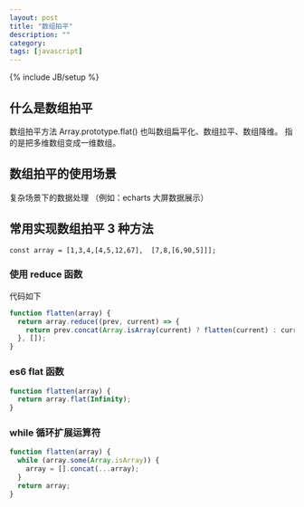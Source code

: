 ```yaml
---
layout: post
title: "数组拍平"
description: ""
category:
tags: [javascript]
---
```


{% include JB/setup %}

## 什么是数组拍平

数组拍平方法 Array.prototype.flat() 也叫数组扁平化、数组拉平、数组降维。
指的是把多维数组变成一维数组。

## 数组拍平的使用场景

复杂场景下的数据处理 （例如：echarts 大屏数据展示）

## 常用实现数组拍平 3 种方法

```
const array = [1,3,4,[4,5,12,67],  [7,8,[6,90,5]]];
```

### 使用 reduce 函数

代码如下

```js
function flatten(array) {
  return array.reduce((prev, current) => {
    return prev.concat(Array.isArray(current) ? flatten(current) : current);
  }, []);
}
```

### es6 flat 函数

```js
function flatten(array) {
  return array.flat(Infinity);
}
```

### while 循环扩展运算符

```js
function flatten(array) {
  while (array.some(Array.isArray)) {
    array = [].concat(...array);
  }
  return array;
}
```
